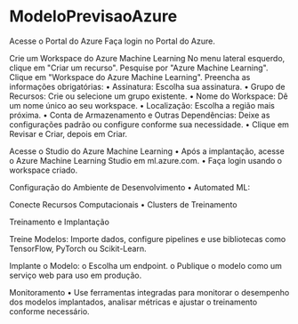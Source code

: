 # ModeloPrevisaoAzure

Acesse o Portal do Azure
Faça login no Portal do Azure.

Crie um Workspace do Azure Machine Learning
No menu lateral esquerdo, clique em "Criar um recurso".
Pesquise por "Azure Machine Learning".
Clique em "Workspace do Azure Machine Learning".
Preencha as informações obrigatórias:
•	Assinatura: Escolha sua assinatura.
•	Grupo de Recursos: Crie ou selecione um grupo existente.
•	Nome do Workspace: Dê um nome único ao seu workspace.
•	Localização: Escolha a região mais próxima.
•	Conta de Armazenamento e Outras Dependências: Deixe as configurações padrão ou configure conforme sua necessidade.
•	Clique em Revisar e Criar, depois em Criar.

  Acesse o Studio do Azure Machine Learning
•	Após a implantação, acesse o Azure Machine Learning Studio em ml.azure.com.
•	Faça login usando o workspace criado.

  Configuração do Ambiente de Desenvolvimento
•	Automated ML: 
  
   Conecte Recursos Computacionais
•	Clusters de Treinamento 
   
Treinamento e Implantação

Treine Modelos: Importe dados, configure pipelines e use bibliotecas como TensorFlow, PyTorch ou Scikit-Learn.

Implante o Modelo:
o	Escolha um endpoint.
o	Publique o modelo como um serviço web para uso em produção.

Monitoramento
•	Use ferramentas integradas para monitorar o desempenho dos modelos implantados, analisar métricas e ajustar o treinamento conforme necessário.

